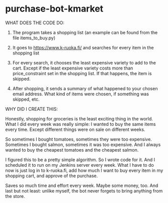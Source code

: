 # purchase-bot-kmarket

WHAT DOES THE CODE DO:

1. The program takes a shopping list (an example can be found from the file items_to_buy.py)

2. It goes to https://www.k-ruoka.fi/ and searches for every item in the shopping list

3. For every search, it chooses the least expensive variety to add to the cart. Except
if the least expensive variety costs more than price_constraint set in the shopping list. If that
happens, the item is skipped.

4. After shopping, it sends a summary of what happened to your chosen email address. What kind of
items were chosen, if something was skipped, etc.

WHY DID I CREATE THIS:

Honestly, shopping for groceries is the least exciting thing in the world. What I did every week was 
really simple: I wanted to buy the same items every time. Except different things were on sale on
different weeks. 

So sometimes I bought tomatoes, sometimes they were too expensive. Sometimes I bought salmon, sometimes 
it was too expensive. And I always wanted to buy the cheapest tomatoes and the cheapest salmon. 

I figured this to be a pretty simple algorithm. So I wrote code for it. And I scheduled it to run on my 
Jenkins server every week. What I have to do now is just log in to k-ruoka.fi, add how much I want to 
buy every item in my shopping cart, and approve of the purchase.

Saves so much time and effort every week. Maybe some money, too. And last but not least: unlike myself,
the bot never forgets to bring anything from the store.
